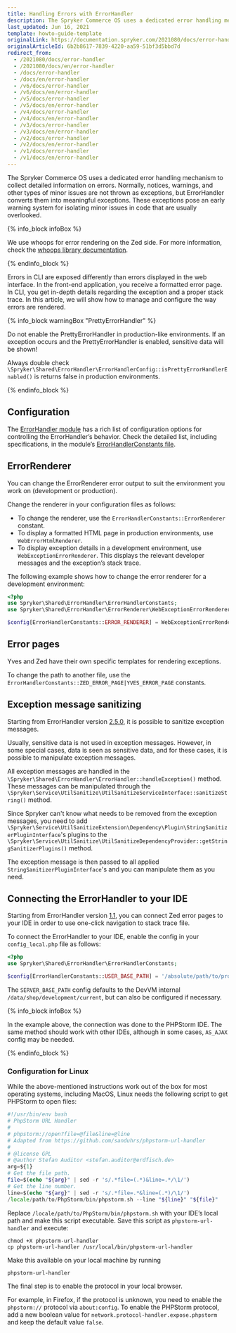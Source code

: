 ```yaml
---
title: Handling Errors with ErrorHandler
description: The Spryker Commerce OS uses a dedicated error handling mechanism to collect detailed error related information. The ErrorHandler handles notices, warnings and other types of minor issues usually not thrown as exceptions as strict as more serious errors.
last_updated: Jun 16, 2021
template: howto-guide-template
originalLink: https://documentation.spryker.com/2021080/docs/error-handler
originalArticleId: 6b2b8617-7839-4220-aa59-51bf3d5bbd7d
redirect_from:
  - /2021080/docs/error-handler
  - /2021080/docs/en/error-handler
  - /docs/error-handler
  - /docs/en/error-handler
  - /v6/docs/error-handler
  - /v6/docs/en/error-handler
  - /v5/docs/error-handler
  - /v5/docs/en/error-handler
  - /v4/docs/error-handler
  - /v4/docs/en/error-handler
  - /v3/docs/error-handler
  - /v3/docs/en/error-handler
  - /v2/docs/error-handler
  - /v2/docs/en/error-handler
  - /v1/docs/error-handler
  - /v1/docs/en/error-handler
---
```


The Spryker Commerce OS uses a dedicated error handling mechanism to collect detailed information on errors. Normally, notices, warnings, and other types of minor issues are not thrown as exceptions, but ErrorHandler converts them into meaningful exceptions. These exceptions pose an early warning system for isolating minor issues in code that are usually overlooked.

{% info_block infoBox %}

We use whoops for error rendering on the Zed side. For more information, check the [whoops library documentation](https://filp.github.io/whoops/).

{% endinfo_block %}

Errors in CLI are exposed differently than errors displayed in the web interface. In the front-end application, you receive a formatted error page. In CLI, you get in-depth details regarding the exception and a proper stack trace. In this article, we will show how to manage and configure the way errors are rendered.

{% info_block warningBox "PrettyErrorHandler" %}

Do not enable the PrettyErrorHandler in production-like environments. If an exception occurs and the PrettyErrorHandler is enabled, sensitive data will be shown!

Always double check `\Spryker\Shared\ErrorHandler\ErrorHandlerConfig::isPrettyErrorHandlerEnabled()` is returns false in production environments.

{% endinfo_block %}

## Configuration
The [ErrorHandler module](https://github.com/spryker/error-handler) has a rich list of configuration options for controlling the ErrorHandler’s behavior. Check the detailed list, including specifications, in the module’s [ErrorHandlerConstants file](https://github.com/spryker/error-handler/blob/c1884be8035b42ea89a12cbfc69b2d4a68e34d82/src/Spryker/Shared/ErrorHandler/ErrorHandlerConstants.php).

## ErrorRenderer
You can change the ErrorRenderer error output to suit the environment you work on (development or production).

Change the renderer in your configuration files as follows:

* To change the renderer, use the `ErrorHandlerConstants::ErrorRenderer` constant.
* To display a formatted HTML page in production environments, use `WebErrorHtmlRenderer`.
* To display exception details in a development environment, use `WebExceptionErrorRenderer`. This displays the relevant developer messages and the exception’s stack trace.

The following example shows how to change the error renderer for a development environment:

```php
<?php
use Spryker\Shared\ErrorHandler\ErrorHandlerConstants;
use Spryker\Shared\ErrorHandler\ErrorRenderer\WebExceptionErrorRenderer;

$config[ErrorHandlerConstants::ERROR_RENDERER] = WebExceptionErrorRenderer::class;
```

## Error pages
Yves and Zed have their own specific templates for rendering exceptions.

To change the path to another file, use the `ErrorHandlerConstants::ZED_ERROR_PAGE|YVES_ERROR_PAGE` constants.

## Exception message sanitizing
Starting from ErrorHandler version [2.5.0](https://github.com/spryker/error-handler/releases/tag/2.5.0), it is possible to sanitize exception messages. 

Usually, sensitive data is not used in exception messages. However, in some special cases, data is seen as sensitive data, and for these cases, it is possible to manipulate exception messages.

All exception messages are handled in the `\Spryker\Shared\ErrorHandler\ErrorHandler::handleException()` method. These messages can be manipulated through the `\Spryker\Service\UtilSanitize\UtilSanitizeServiceInterface::sanitizeString()` method.

Since Spryker can't know what needs to be removed from the exception messages, you need to add `\Spryker\Service\UtilSanitizeExtension\Dependency\Plugin\StringSanitizerPluginInterface`'s plugins to the `\Spryker\Service\UtilSanitize\UtilSanitizeDependencyProvider::getStringSanitizerPlugins()` method.

The exception message is then passed to all applied `StringSanitizerPluginInterface`'s and you can manipulate them as you need.

## Connecting the ErrorHandler to your IDE
Starting from ErrorHandler version [1.1](https://github.com/spryker/error-handler/releases/tag/1.1.0), you can connect Zed error pages to your IDE in order to use one-click navigation to stack trace file.

To connect the ErrorHandler to your IDE, enable the config in your `config_local.php` file as follows:

```php
<?php
use Spryker\Shared\ErrorHandler\ErrorHandlerConstants;

$config[ErrorHandlerConstants::USER_BASE_PATH] = '/absolute/path/to/project';

```

The `SERVER_BASE_PATH` config defaults to the DevVM internal `/data/shop/development/current`, but can also be configured if necessary.

{% info_block infoBox %}

In the example above, the connection was done to the PHPStorm IDE. The same method should work with other IDEs, although in some cases, `AS_AJAX` config may be needed.

{% endinfo_block %}

### Configuration for Linux
While the above-mentioned instructions work out of the box for most operating systems, including MacOS, Linux needs the following script to get PHPStorm to open files:

```php
#!/usr/bin/env bash
# PhpStorm URL Handler
#
# phpstorm://open?file=@file&line=@line
# Adapted from https://github.com/sanduhrs/phpstorm-url-handler
#
# @license GPL
# @author Stefan Auditor <stefan.auditor@erdfisch.de>
arg=${1}
# Get the file path.
file=$(echo "${arg}" | sed -r 's/.*file=(.*)&line=.*/\1/')
# Get the line number.
line=$(echo "${arg}" | sed -r 's/.*file=.*&line=(.*)/\1/')
/locale/path/to/PhpStorm/bin/phpstorm.sh --line "${line}" "${file}"
```

Replace `/locale/path/to/PhpStorm/bin/phpstorm.sh` with your IDE’s local path and make this script executable. Save this script as `phpstorm-url-handler` and execute:

```
chmod +X phpstorm-url-handler
cp phpstorm-url-handler /usr/local/bin/phpstorm-url-handler
```

Make this available on your local machine by running

```Bash
phpstorm-url-handler
```

The final step is to enable the protocol in your local browser.

For example, in Firefox, if the protocol is unknown, you need to enable the `phpstorm://` protocol via `about:config`. To enable the PHPStorm protocol, add a new boolean value for `network.protocol-handler.expose.phpstorm` and keep the default value `false`.
